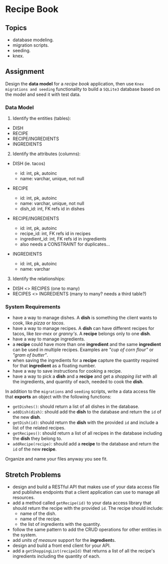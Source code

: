 # Recipe Book

## Topics

- database modeling.
- migration scripts.
- seeding.
- knex.

## Assignment

Design the **data model** for a _recipe book_ application, then use `Knex migrations and seeding` functionality to build a `SQLite3` database based on the model and seed it with test data.

### Data Model

1. Identify the entities (tables):
- DISH
- RECIPE
- RECIPE/INGREDIENTS
- INGREDIENTS

2. Identify the attributes (columns):
- DISH (ie. tacos)
  - id: int, pk, autoinc
  - name: varchar, unique, not null

- RECIPE
  - id: int, pk, autoinc
  - name: varchar, unique, not null
  - dish_id: int, FK refs id in dishes

- RECIPE/INGREDIENTS
  - id: int, pk, autoinc
  - recipe_id: int, FK refs id in recipes
  - ingredient_id: int, FK refs id in ingredients
  - also needs a CONSTRAINT for duplicates...

- INGREDIENTS
  - id: int, pk, autoinc
  - name: varchar

3. Identify the relationships:
- DISH <> RECIPES (one to many)
- RECIPES <> INGREDIENTS (many to many? needs a third table?)

### System Requirements

- have a way to manage dishes. A **dish** is something the client wants to cook, like _pizza_ or _tacos_.
- have a way to manage recipes. A **dish** can have different recipes for tacos, like _tex-mex_ or _granny's_. A **recipe** belongs only to one **dish**.
- have a way to manage ingredients.
- a **recipe** could have more than one **ingredient** and the same **ingredient** can be used in multiple recipes. Examples are _"cup of corn flour"_ or _"gram of butter"_.
- when saving the ingredients for a **recipe** capture the quantity required for that **ingredient** as a floating number.
- have a way to save instructions for cooking a recipe.
- have a way to pick a **dish** and a **recipe** and get a _shopping list_ with all the ingredients, and quantity of each, needed to cook the **dish**.

In addition to the `migrations` and `seeding` scripts, write a data access file that **exports** an object with the following functions:

- `getDishes()`: should return a list of all dishes in the database.
- `addDish(dish)`: should add the **dish** to the database and return the `id` of the new **dish**.
- `getDish(id)`: should return the **dish** with the provided `id` and include a list of the related recipes.
- `getRecipes()`: should return a list of all recipes in the database including the **dish** they belong to.
- `addRecipe(recipe)`: should add a **recipe** to the database and return the `id` of the new **recipe**.

Organize and name your files anyway you see fit.

## Stretch Problems

- design and build a RESTful API that makes use of your data access file and publishes endpoints that a client application can use to manage all resources.
- add a method called `getRecipe(id)` to your data access library that should return the recipe with the provided `id`. The recipe should include:
  - name of the dish.
  - name of the recipe.
  - the list of ingredients with the quantity.
- follow the same pattern to add the CRUD operations for other entities in the system.
- add _units of measure_ support for the **ingredient**s.
- design and build a front end client for your API.
- add a `getShoppingList(recipeId)` that returns a list of all the recipe's ingredients including the quantity of each.
